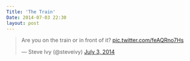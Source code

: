```yaml
---
Title: 'The Train'
Date: 2014-07-03 22:30
layout: post
---
```


<blockquote class="twitter-tweet" lang="en"><p>Are you on the train or in front of it? <a href="http://t.co/feAQRno7Hs">pic.twitter.com/feAQRno7Hs</a></p>&mdash; Steve Ivy (@steveivy) <a href="https://twitter.com/steveivy/statuses/484826058353819648">July 3, 2014</a></blockquote>
<script async src="//platform.twitter.com/widgets.js" charset="utf-8"></script>